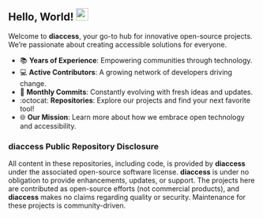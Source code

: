 ## Hello, World! <img src="https://media.giphy.com/media/hvRJCLFzcasrR4ia7z/giphy.gif" width="25px">
Welcome to **diaccess**, your go-to hub for innovative open-source projects. We’re passionate about creating accessible solutions for everyone. 

- 📚 **Years of Experience**: Empowering communities through technology.
- 💻 **Active Contributors**: A growing network of developers driving change.
- 🏢 **Monthly Commits**: Constantly evolving with fresh ideas and updates.
- :octocat: **Repositories**: Explore our projects and find your next favorite tool!
- 🌐 **Our Mission**: Learn more about how we embrace open technology and accessibility.


### diaccess Public Repository Disclosure

All content in these repositories, including code, is provided by **diaccess** under the associated open-source software license. **diaccess** is under no obligation to provide enhancements, updates, or support. The projects here are contributed as open-source efforts (not commercial products), and **diaccess** makes no claims regarding quality or security. Maintenance for these projects is community-driven.
